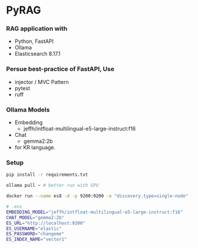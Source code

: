 # PyRAG

### RAG application with

- Python, FastAPI
- Ollama
- Elasticsearch 8.17.1

### Persue best-practice of FastAPI, Use

- injector / MVC Pattern
- pytest
- ruff

### Ollama Models

- Embedding
  - jeffh/intfloat-multilingual-e5-large-instruct:f16
- Chat
  - gemma2:2b
- for KR language.

### Setup

```bash
pip install -r requirements.txt

ollama pull ~ # better run with GPU

docker run --name es8 -d -p 9200:9200 -e "discovery.type=single-node" -e "xpack.security.enabled=false" docker.elastic.co/elasticsearch/elasticsearch:8.17.1
```

```bash
# .env
EMBEDDING_MODEL="jeffh/intfloat-multilingual-e5-large-instruct:f16"
CHAT_MODEL="gemma2:2b"
ES_URL="http://localhost:9200"
ES_USERNAME="elastic"
ES_PASSWORD="changeme"
ES_INDEX_NAME="vector1"
```
